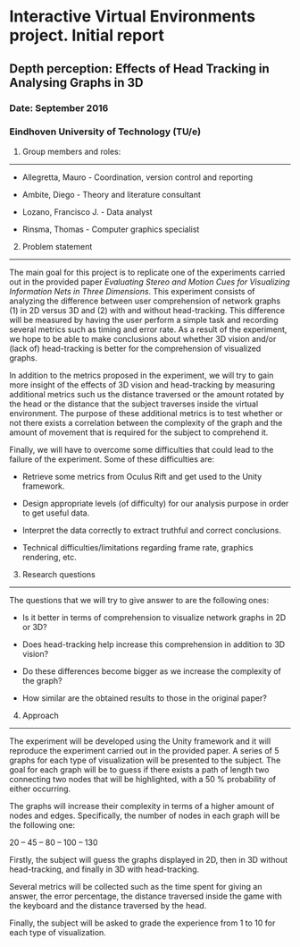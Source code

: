 Interactive Virtual Environments project. Initial report
========================================================

Depth perception: Effects of Head Tracking in Analysing Graphs in 3D
--------------------------------------------------------------------

### Date: September 2016

### Eindhoven University of Technology (TU/e)

1. Group members and roles:
---------------------------

-   Allegretta, Mauro - Coordination, version control and reporting

-   Ambite, Diego - Theory and literature consultant

-   Lozano, Francisco J. - Data analyst

-   Rinsma, Thomas - Computer graphics specialist

2. Problem statement
--------------------

The main goal for this project is to replicate one of the experiments carried out in the provided paper *Evaluating Stereo and Motion Cues for Visualizing Information Nets in Three Dimensions*. This experiment consists of analyzing the difference between user comprehension of network graphs (1) in 2D versus 3D and (2) with and without head-tracking. This difference will be measured by having the user perform a simple task and recording several metrics such as timing and error rate. As a result of the experiment, we hope to be able to make conclusions about whether 3D vision and/or (lack of) head-tracking is better for the comprehension of visualized graphs.

In addition to the metrics proposed in the experiment, we will try to gain more insight of the effects of 3D vision and head-tracking by measuring additional metrics such us the distance traversed or the amount rotated by the head or the distance that the subject traverses inside the virtual environment. The purpose of these additional metrics is to test whether or not there exists a correlation between the complexity of the graph and the amount of movement that is required for the subject to comprehend it.

Finally, we will have to overcome some difficulties that could lead to the failure of the experiment. Some of these difficulties are:

-   Retrieve some metrics from Oculus Rift and get used to the Unity framework.

-   Design appropriate levels (of difficulty) for our analysis purpose in order to get useful data.

-   Interpret the data correctly to extract truthful and correct conclusions.

-   Technical difficulties/limitations regarding frame rate, graphics rendering, etc.

3. Research questions
---------------------

The questions that we will try to give answer to are the following ones:

-   Is it better in terms of comprehension to visualize network graphs in 2D or 3D?

-   Does head-tracking help increase this comprehension in addition to 3D vision?

-   Do these differences become bigger as we increase the complexity of the graph?

-   How similar are the obtained results to those in the original paper?

4. Approach
-----------

The experiment will be developed using the Unity framework and it will reproduce the experiment carried out in the provided paper. A series of 5 graphs for each type of visualization will be presented to the subject. The goal for each graph will be to guess if there exists a path of length two connecting two nodes that will be highlighted, with a 50 % probability of either occurring.

The graphs will increase their complexity in terms of a higher amount of nodes and edges. Specifically, the number of nodes in each graph will be the following one:

20 – 45 – 80 – 100 – 130

Firstly, the subject will guess the graphs displayed in 2D, then in 3D without head-tracking, and finally in 3D with head-tracking.

Several metrics will be collected such as the time spent for giving an answer, the error percentage, the distance traversed inside the game with the keyboard and the distance traversed by the head.

Finally, the subject will be asked to grade the experience from 1 to 10 for each type of visualization.
